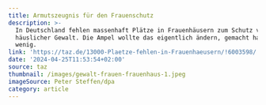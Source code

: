 ```yaml
---
title: Armutszeugnis für den Frauenschutz
description: >-
  In Deutschland fehlen massenhaft Plätze in Frauenhäusern zum Schutz vor
  häuslicher Gewalt. Die Ampel wollte das eigentlich ändern, gemacht hat sie
  wenig.
link: 'https://taz.de/13000-Plaetze-fehlen-in-Frauenhaeusern/!6003598/'
date: '2024-04-25T11:53:54+02:00'
source: taz
thumbnail: /images/gewalt-frauen-frauenhaus-1.jpeg
imageSource: Peter Steffen/dpa
category: article
---
```


